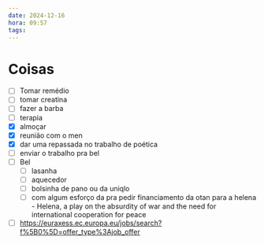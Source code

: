 ```yaml
---
date: 2024-12-16
hora: 09:57
tags:
---
```





# Coisas
- [ ] Tomar remédio
- [ ] tomar creatina
- [ ] fazer a barba
- [ ] terapia
- [x] almoçar
- [x] reunião com o men
- [x] dar uma repassada no trabalho de poética
- [ ] enviar o trabalho pra bel
- [ ] Bel
	- [ ] lasanha
	- [ ] aquecedor
	- [ ] bolsinha de pano ou da uniqlo
	- [ ] com algum esforço da pra pedir financiamento da otan para a helena - Helena, a play on the absurdity of war and the need for international cooperation for peace
- [ ] https://euraxess.ec.europa.eu/jobs/search?f%5B0%5D=offer_type%3Ajob_offer